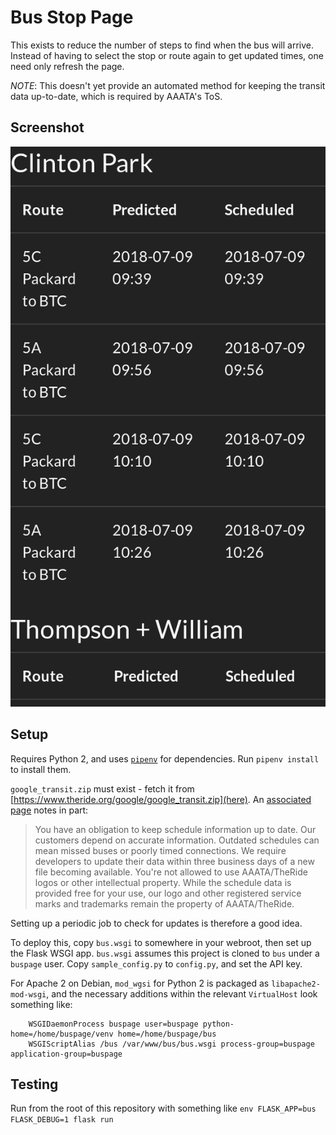 # Bus Stop Page

This exists to reduce the number of steps to find when the bus will arrive. Instead of having to select the stop or
route again to get updated times, one need only refresh the page.

*NOTE*: This doesn't yet provide an automated method for keeping the transit data up-to-date, which is required by AAATA's ToS.

## Screenshot

![Screenshot](/screenshot.png)

## Setup

Requires Python 2, and uses [`pipenv`](https://pipenv.readthedocs.io/en/latest/) for dependencies. Run `pipenv install` to install them.

`google_transit.zip` must exist - fetch it from [https://www.theride.org/google/google_transit.zip](here). An
[associated page](https://www.theride.org/AboutUs/For-Developers/Developer-Files) notes in part:

> You have an obligation to keep schedule information up to date. Our customers depend on accurate information. Outdated
> schedules can mean missed buses or poorly timed connections. We require developers to update their data within three
> business days of a new file becoming available. You're not allowed to use AAATA/TheRide logos or other intellectual
> property. While the schedule data is provided free for your use, our logo and other registered service marks and
> trademarks remain the property of AAATA/TheRide.

Setting up a periodic job to check for updates is therefore a good idea. 

To deploy this, copy `bus.wsgi` to somewhere in your webroot, then set up the Flask WSGI app. `bus.wsgi` assumes this
project is cloned to `bus` under a `buspage` user. Copy `sample_config.py` to `config.py`, and set the API key.

For Apache 2 on Debian, `mod_wgsi` for Python 2 is packaged as `libapache2-mod-wsgi`, and the necessary additions
within the relevant `VirtualHost` look something like:

        WSGIDaemonProcess buspage user=buspage python-home=/home/buspage/venv home=/home/buspage/bus
        WSGIScriptAlias /bus /var/www/bus/bus.wsgi process-group=buspage application-group=buspage

## Testing

Run from the root of this repository with something like `env FLASK_APP=bus FLASK_DEBUG=1 flask run`
